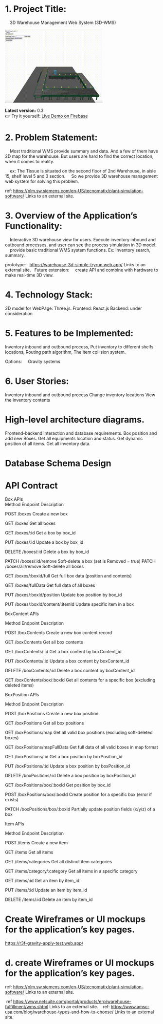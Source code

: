 # 1. Project Title:

    3D Warehouse Management Web System (3D-WMS)
    
![Demo](./demo_resource_for_readme/3d_demo-3.gif)

**Latest version:** 0.3  
👉 Try it yourself: [Live Demo on Firebase](https://r3f-gravity-apply-test.firebaseapp.com)


# 2. Problem Statement:

    Most traditional WMS provide summary and data. And a few of them have 2D map for the warehouse. 
But users are hard to find the correct location, when it comes to reality.

    ex: The Tissue is situated on the second floor of 2nd Warehouse, in aisle 15, shelf level 5 and 3 section.
    So we provide 3D warehouse management web system for solving this problem.   
    

 
ref: https://plm.sw.siemens.com/en-US/tecnomatix/plant-simulation-software/
Links to an external site.
 
# 3. Overview of the Application’s Functionality:

    Interactive 3D warehouse view for users. 
    Execute inventory inbound and outbound processes, and user can see the process simulation in 3D model.
    provide basic traditional WMS system functions. Ex: Inventory search, summary.
    
prototype:   https://warehouse-3d-simple-tryrun.web.app/
Links to an external site.
 
  Future extension: 
    create API and combine with hardware to make real-time 3D view. 
# 4. Technology Stack:

3D model for WebPage: Three.js.
Frontend: React.js
Backend: under consideration

# 5. Features to be Implemented:

Inventory inbound and outbound process,
Put inventory to different shelfs locations,
Routing path algorithm, 
The item collision system.

Options: 
    Gravity systems
 
# 6. User Stories:

Inventory inbound and outbound process
Change inventory locations 
View the inventory contents



# High-level architecture diagrams.


Frontend-backend interaction and database requirements.
Box position and add new Boxes.
Get all equipments location and status. 
Get dynamic position of all items. 
Get all inventory data.

# Database Schema Design













# API Contract

Box APIs		
Method	Endpoint	                Description

POST	/boxes	                    Create a new box

GET	    /boxes	                    Get all boxes

GET	    /boxes/:id	                Get a box by box_id

PUT	    /boxes/:id	                Update a box by box_id

DELETE	/boxes/:id	                Delete a box by box_id

PATCH	/boxes/:id/remove	        Soft-delete a box (set is
Removed = true)
PATCH	/boxes/all/remove	        Soft-delete all boxes

GET	    /boxes/:boxId/full	        Get full box data (position and contents)

GET	    /boxes/fullData	            Get full data of all boxes

PUT	    /boxes/:boxId/position	    Update box position by box_id

PUT	    /boxes/:boxId/content/:itemId	Update specific item in a box



BoxContent APIs

	
Method	Endpoint	Description

POST	/boxContents	Create a new box content record

GET	/boxContents	Get all box contents

GET	/boxContents/:id	Get a box content by boxContent_id

PUT	/boxContents/:id	Update a box content by boxContent_id

DELETE	/boxContents/:id	Delete a box content by boxContent_id

GET	/boxContents/box/:boxId	Get all contents for a specific box (excluding deleted items)




BoxPosition APIs


Method	Endpoint	Description

POST	/boxPositions	Create a new box position

GET	/boxPositions	Get all box positions

GET	/boxPositions/map	Get all valid box positions (excluding soft-deleted boxes)

GET	/boxPositions/mapFullData	Get full data of all valid boxes in map format

GET	/boxPositions/:id	Get a box position by boxPosition_id

PUT	/boxPositions/:id	Update a box position by boxPosition_id

DELETE	/boxPositions/:id	Delete a box position by boxPosition_id

GET	/boxPositions/box/:boxId	Get position by box_id

POST	/boxPositions/box/:boxId	Create position for a specific box (error if exists)

PATCH	/boxPositions/box/:boxId	Partially update position fields (x/y/z) of a box




Item APIs

		
Method	Endpoint	Description

POST	/items	Create a new item

GET	/items	Get all items

GET	/items/categories	Get all distinct item categories

GET	/items/category/:category	Get all items in a specific category

GET	/items/:id	Get an item by item_id

PUT	/items/:id	Update an item by item_id

DELETE	/items/:id	Delete an item by item_id





# Create Wireframes or UI mockups for the application’s key pages.

https://r3f-gravity-apply-test.web.app/
















# d. create Wireframes or UI mockups for the application’s key pages.


ref: https://plm.sw.siemens.com/en-US/tecnomatix/plant-simulation-software/
Links to an external site.

 ref https://www.netsuite.com/portal/products/erp/warehouse-fulfillment/wms.shtml
Links to an external site.
   ref: https://www.amsc-usa.com/blog/warehouse-types-and-how-to-choose/
Links to an external site.

